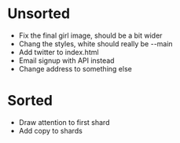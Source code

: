 # Unsorted

- Fix the final girl image, should be a bit wider
- Chang the styles, white should really be --main
- Add twitter to index.html
- Email signup with API instead
- Change address to something else

# Sorted

- Draw attention to first shard
- Add copy to shards

